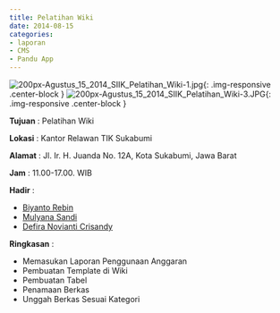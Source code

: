 ```yaml
---
title: Pelatihan Wiki
date: 2014-08-15
categories:
- laporan
- CMS
- Pandu App
---
```


![200px-Agustus_15_2014_SIIK_Pelatihan_Wiki-1.jpg](/uploads/200px-Agustus_15_2014_SIIK_Pelatihan_Wiki-1.jpg){: .img-responsive .center-block }
![200px-Agustus_15_2014_SIIK_Pelatihan_Wiki-3.JPG](/uploads/200px-Agustus_15_2014_SIIK_Pelatihan_Wiki-3.JPG){: .img-responsive .center-block }

**Tujuan** : Pelatihan Wiki

**Lokasi** : Kantor Relawan TIK Sukabumi

**Alamat** : Jl. Ir. H. Juanda No. 12A, Kota Sukabumi, Jawa Barat

**Jam** : 11.00-17.00. WIB

**Hadir** : 
* [Biyanto Rebin](http://wiki.ciptamedia.org/wiki/Biyanto_Rebin)
* [Mulyana Sandi](http://wiki.ciptamedia.org/wiki/Mulyana_Sandi)
* [Defira Novianti Crisandy](http://wiki.ciptamedia.org/wiki/Defira_Novianti_Crisandy)

**Ringkasan** : 

* Memasukan Laporan Penggunaan Anggaran
* Pembuatan Template di Wiki
* Pembuatan Tabel
* Penamaan Berkas
* Unggah Berkas Sesuai Kategori
